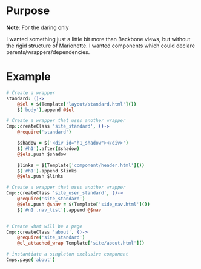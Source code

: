 # Purpose
**Note**: For the daring only

I wanted something just a little bit more than Backbone views, but without the rigid structure of Marionette.  I wanted components which could declare parents/wrappers/dependencies.  



# Example
```coffee
# Create a wrapper
standard: ()->
	@$el = $(Template['layout/standard.html']())
	$('body').append @$el

# Create a wrapper that uses another wrapper
Cmp::createClass 'site_standard', ()->
	@require('standard')

	$shadow = $('<div id="h1_shadow"></div>')
	$('#h1').after($shadow)
	@$els.push $shadow

	$links = $(Template['component/header.html']())
	$('#h1').append $links
	@$els.push $links

# Create a wrapper that uses another wrapper
Cmp::createClass 'site_user_standard', ()->
	@require('site_standard')
	@$els.push @$nav = $(Template['side_nav.html']())
	$('#n1 .nav_list').append @$nav


# Create what will be a page
Cmp::createClass 'about', ()->
	@require('site_standard')
	@el_attached_wrap Template['site/about.html']()

# instantiate a singleton exclusive component
Cmps.page('about')
```